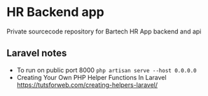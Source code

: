# HR Backend app

Private sourcecode repository for Bartech HR App backend and api

## Laravel notes

- To run on public port 8000 `php artisan serve --host 0.0.0.0`
- Creating Your Own PHP Helper Functions In Laravel https://tutsforweb.com/creating-helpers-laravel/
